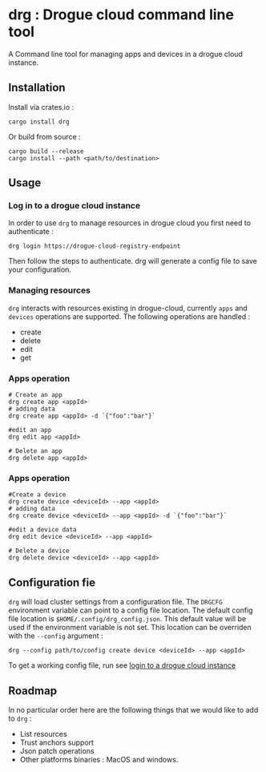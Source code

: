 # drg : Drogue cloud command line tool

A Command line tool for managing apps and devices in a drogue cloud instance. 

## Installation 

Install via crates.io : 
``` 
cargo install drg
```

Or build from source : 
```
cargo build --release
cargo install --path <path/to/destination>
```


## Usage

### Log in to a drogue cloud instance

In order to use `drg` to manage resources in drogue cloud you first need to authenticate : 
```
drg login https://drogue-cloud-registry-endpoint
```
Then follow the steps to authenticate. drg will generate a config file to save your configuration.

### Managing resources 

`drg` interacts with resources existing in drogue-cloud, currently `apps` and  `devices` operations are supported. 
The following operations are handled :
* create
* delete
* edit
* get

### Apps operation

```
# Create an app 
drg create app <appId>
# adding data
drg create app <appId> -d `{"foo":"bar"}`

#edit an app 
drg edit app <appId>

# Delete an app 
drg delete app <appId>
```

### Apps operation

```
#Create a device
drg create device <deviceId> --app <appId>
# adding data
drg create device <deviceId> --app <appId> -d `{"foo":"bar"}`

#edit a device data 
drg edit device <deviceId> --app <appId>

# Delete a device 
drg delete device <deviceId> --app <appId>
```

## Configuration fie

`drg` will load cluster settings from a configuration file. The `DRGCFG` environment variable can point to a config file location.
The default config file location is `$HOME/.config/drg_config.json`. This default value will be used if the environment variable is not set. 
This location can be overriden with the `--config` argument : 
```
drg --config path/to/config create device <deviceId> --app <appId>
```

To get a working config file, run see [login to a drogue cloud instance](#Log-in-to-a-drogue-cloud-instance)

## Roadmap

In no particular order here are the following things that we would like to add to `drg` :
 * List resources
 * Trust anchors support
 * Json patch operations
 * Other platforms binaries : MacOS and windows.